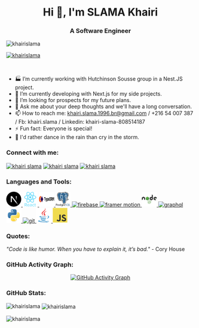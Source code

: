 <h1 align="center">Hi 👋, I'm SLAMA Khairi</h1>
<h3 align="center">A Software Engineer</h3>

<p align="left"> <img src="https://komarev.com/ghpvc/?username=khairislama&label=Profile%20views&color=0e75b6&style=flat" alt="khairislama" /> </p>

<p align="left"> <a href="https://github.com/ryo-ma/github-profile-trophy"><img src="https://github-profile-trophy.vercel.app/?username=khairislama" alt="khairislama" /></a> </p>

<p align="left"> <a href="https://twitter.com/" target="blank"><img src="https://img.shields.io/twitter/follow/?logo=twitter&style=for-the-badge" alt="" /></a> </p>

- 🏭 I’m currently working with Hutchinson Sousse group in a Nest.JS project.
- 🌱 I’m currently developing with Next.js for my side projects.
- 🔭 I’m looking for prospects for my future plans.
- 💬 Ask me about your deep thoughts and we'll have a long conversation.
- 📫 How to reach me: khairi.slama.1996.br@gmail.com / +216 54 007 387 / Fb: khairi.slama / Linkedin: khairi-slama-808514187
- ⚡ Fun fact: Everyone is special!
- 🩵 I'd rather dance in the rain than cry in the storm.

<h3 align="left">Connect with me:</h3>
<p align="left">
<a href="https://linkedin.com/in/khairi-slama" target="blank"><img align="center" src="https://raw.githubusercontent.com/rahuldkjain/github-profile-readme-generator/master/src/images/icons/Social/linked-in-alt.svg" alt="khairi slama" height="30" width="40" /></a>
<a href="https://fb.com/khairi.slama" target="blank"><img align="center" src="https://raw.githubusercontent.com/rahuldkjain/github-profile-readme-generator/master/src/images/icons/Social/facebook.svg" alt="khairi slama" height="30" width="40" /></a>
<a href="https://instagram.com/khairislama" target="blank"><img align="center" src="https://raw.githubusercontent.com/rahuldkjain/github-profile-readme-generator/master/src/images/icons/Social/instagram.svg" alt="khairi slama" height="30" width="40" /></a>
</p>

<h3 align="left">Languages and Tools:</h3>
<p align="left">
<a href="https://nextjs.org/" target="_blank" rel="noreferrer"> <img src="https://raw.githubusercontent.com/devicons/devicon/master/icons/nextjs/nextjs-original.svg" alt="nextjs" width="40" height="40"/> </a>
<a href="https://reactjs.org/" target="_blank" rel="noreferrer"> <img src="https://raw.githubusercontent.com/devicons/devicon/master/icons/react/react-original-wordmark.svg" alt="react" width="40" height="40"/> </a>
<a href="https://typeorm.io/" target="_blank" rel="noreferrer"> <img src="https://raw.githubusercontent.com/typeorm/typeorm/master/resources/logo_big.png" alt="typeorm" width="40" height="40"/> </a>
<a href="https://www.postgresql.org/" target="_blank" rel="noreferrer"> <img src="https://raw.githubusercontent.com/devicons/devicon/master/icons/postgresql/postgresql-original-wordmark.svg" alt="postgresql" width="40" height="40"/> </a>
<a href="https://firebase.google.com/" target="_blank" rel="noreferrer"> <img src="https://www.vectorlogo.zone/logos/firebase/firebase-icon.svg" alt="firebase" width="40" height="40"/> </a>
<a href="https://www.framer.com/motion/" target="_blank" rel="noreferrer"> <img src="https://www.vectorlogo.zone/logos/framer/framer-icon.svg" alt="framer motion" width="40" height="40"/> </a>
<a href="https://nodejs.org" target="_blank" rel="noreferrer"> <img src="https://raw.githubusercontent.com/devicons/devicon/master/icons/nodejs/nodejs-original-wordmark.svg" alt="nodejs" width="40" height="40"/> </a>
<a href="https://graphql.org" target="_blank" rel="noreferrer"> <img src="https://www.vectorlogo.zone/logos/graphql/graphql-icon.svg" alt="graphql" width="40" height="40"/> </a>
<a href="https://www.python.org" target="_blank" rel="noreferrer"> <img src="https://raw.githubusercontent.com/devicons/devicon/master/icons/python/python-original.svg" alt="python" width="40" height="40"/> </a>
<a href="https://git-scm.com/" target="_blank" rel="noreferrer"> <img src="https://www.vectorlogo.zone/logos/git-scm/git-scm-icon.svg" alt="git" width="40" height="40"/> </a>
<a href="https://www.java.com" target="_blank" rel="noreferrer"> <img src="https://raw.githubusercontent.com/devicons/devicon/master/icons/java/java-original.svg" alt="java" width="40" height="40"/> </a>
<a href="https://www.javascript.com/" target="_blank" rel="noreferrer"> <img src="https://raw.githubusercontent.com/devicons/devicon/master/icons/javascript/javascript-original.svg" alt="javascript" width="40" height="40"/> </a>
</p>

<h3 align="left">Quotes:</h3>
<p align="left"><em>"Code is like humor. When you have to explain it, it’s bad."</em> - Cory House</p>

<h3 align="left">GitHub Activity Graph:</h3>
<p align="center">
  <a href="https://github.com/ashutosh00710/github-readme-activity-graph"><img src="https://github-readme-activity-graph.vercel.app/graph?username=khairislama&theme=react-dark&hide_border=true" alt="GitHub Activity Graph" /></a>
</p>

<h3 align="left">GitHub Stats:</h3>
<p><img align="left" src="https://github-readme-stats.vercel.app/api/top-langs?username=khairislama&show_icons=true&locale=en&layout=compact" alt="khairislama" /></p>

<p>&nbsp;<img align="center" src="https://github-readme-stats.vercel.app/api?username=khairislama&show_icons=true&locale=en" alt="khairislama" /></p>

<p><img align="center" src="https://github-readme-streak-stats.herokuapp.com/?user=khairislama&" alt="khairislama" /></p>
